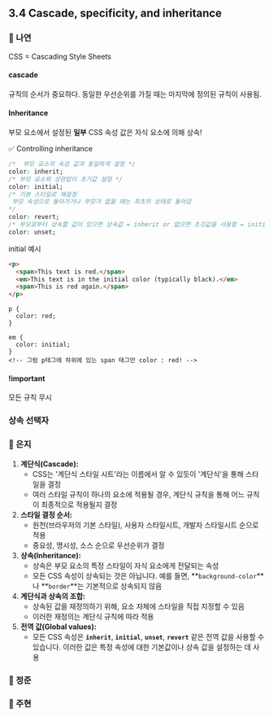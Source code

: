 ## 3.4 Cascade, specificity, and inheritance

### 📝 나연

CSS = Cascading Style Sheets

#### cascade

규칙의 순서가 중요하다.
동일한 우선순위를 가질 때는 마지막에 정의된 규칙이 사용됨.

#### Inheritance

부모 요소에서 설정된 **일부** CSS 속성 값은 자식 요소에 의해 상속!

✅ Controlling inheritance

```css
/*  부모 요소의 속성 값과 동일하게 설정 */
color: inherit;
/* 부모 요소와 상관없이 초기값 설정 */
color: initial;
/* 기본 스타일로 재설정 
 부모 속성으로 돌아가거나 부모가 없을 때는 최초의 상태로 돌아감
*/
color: revert;
/* 부모로부터 상속할 값이 있으면 상속값 = inherit or 없으면 초깃값을 사용함 = initial */
color: unset;
```

initial 예시

```html
<p>
  <span>This text is red.</span>
  <em>This text is in the initial color (typically black).</em>
  <span>This is red again.</span>
</p>
```

```
p {
  color: red;
}

em {
  color: initial;
}
<!-- 그럼 p태그에 하위에 있는 span 태그만 color : red! -->
```

#### !important

모든 규칙 무시

### 상속 선택자

### 📝 은지
1. **계단식(Cascade):**
    - CSS는 '계단식 스타일 시트'라는 이름에서 알 수 있듯이 '계단식'을 통해 스타일을 결정
    - 여러 스타일 규칙이 하나의 요소에 적용될 경우, 계단식 규칙을 통해 어느 규칙이 최종적으로 적용될지 결정
2. **스타일 결정 순서:**
    - 원천(브라우저의 기본 스타일), 사용자 스타일시트, 개발자 스타일시트 순으로 적용
    - 중요성, 명시성, 소스 순으로 우선순위가 결정
3. **상속(Inheritance):**
    - 상속은 부모 요소의 특정 스타일이 자식 요소에게 전달되는 속성
    - 모든 CSS 속성이 상속되는 것은 아닙니다. 예를 들면, **`background-color`**나 **`border`**는 기본적으로 상속되지 않음
4. **계단식과 상속의 조합:**
    - 상속된 값을 재정의하기 위해, 요소 자체에 스타일을 직접 지정할 수 있음
    - 이러한 재정의는 계단식 규칙에 따라 적용
5. **전역 값(Global values):**
    - 모든 CSS 속성은 **`inherit`**, **`initial`**, **`unset`**, **`revert`** 같은 전역 값을 사용할 수 있습니다. 이러한 값은 특정 속성에 대한 기본값이나 상속 값을 설정하는 데 사용

### 📝 정준

### 📝 주현
